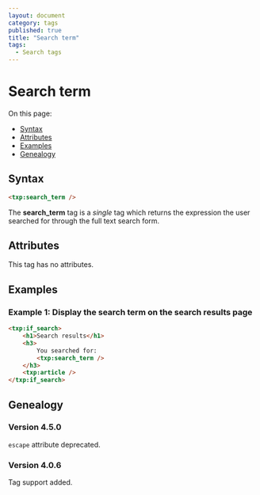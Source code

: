 ```yaml
---
layout: document
category: tags
published: true
title: "Search term"
tags:
  - Search tags
---
```


# Search term

On this page:

* [Syntax](#syntax)
* [Attributes](#attributes)
* [Examples](#examples)
* [Genealogy](#genealogy)

## Syntax

~~~ html
<txp:search_term />
~~~

The **search_term** tag is a *single* tag which returns the expression the user searched for through the full text search form.

## Attributes

This tag has no attributes.

## Examples

### Example 1: Display the search term on the search results page

~~~ html
<txp:if_search>
    <h1>Search results</h1>
    <h3>
        You searched for:
        <txp:search_term />
    </h3>
    <txp:article />
</txp:if_search>
~~~

## Genealogy

### Version 4.5.0

`escape` attribute deprecated.

### Version 4.0.6

Tag support added.
